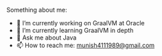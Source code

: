 Something about me:
- 🔭 I’m currently working on GraalVM at Oracle
- 🌱 I’m currently learning GraalVM in depth
- 💬 Ask me about Java
- 📫 How to reach me: munish4111989@gmail.com

